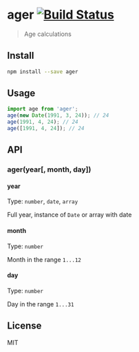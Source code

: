 # ager [![Build Status][travis-image]][travis-url]

> Age calculations

## Install

```sh
npm install --save ager
```

## Usage

```js
import age from 'ager';
age(new Date(1991, 3, 24)); // 24
age(1991, 4, 24); // 24
age([1991, 4, 24]); // 24
```

## API

### ager(year[, month, day])

#### year

Type: `number`, `date`, `array`

Full year, instance of `Date` or array with date

#### month

Type: `number`

Month in the range `1...12`

#### day

Type: `number`

Day in the range `1...31`

## License

MIT

[travis-url]: https://travis-ci.org/andrepolischuk/ager
[travis-image]: https://travis-ci.org/andrepolischuk/ager.svg?branch=master
